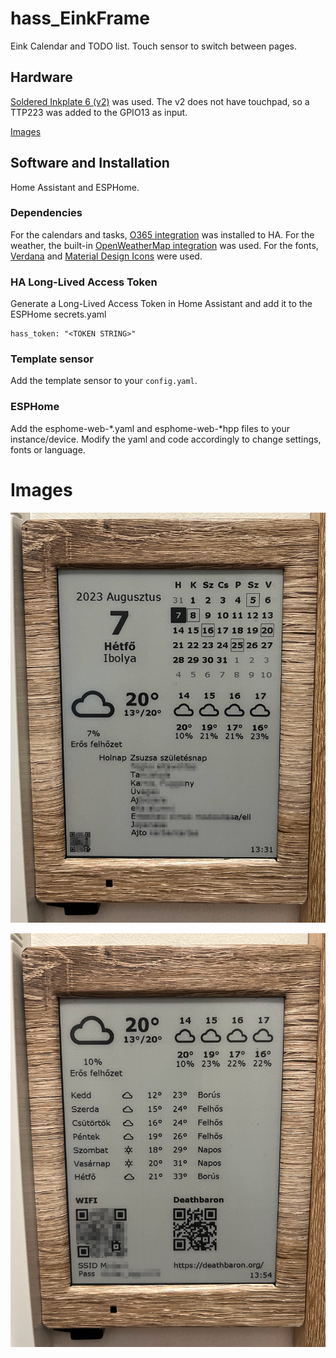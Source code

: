 # hass_EinkFrame

Eink Calendar and TODO list.
Touch sensor to switch between pages.

## Hardware

[Soldered Inkplate 6 (v2)](https://soldered.com/product/soldered-inkplate-6-6-e-paper-board/) was used. 
The v2 does not have touchpad, so a TTP223 was added to the GPIO13 as input.

[Images](#images)

## Software and Installation

Home Assistant and ESPHome.

### Dependencies

For the calendars and tasks, [O365 integration](https://github.com/RogerSelwyn/O365-HomeAssistant) was installed to HA.
For the weather, the built-in [OpenWeatherMap integration](https://www.home-assistant.io/integrations/openweathermap/) was used. 
For the fonts, [Verdana](https://learn.microsoft.com/en-us/typography/font-list/verdana) and [Material Design Icons](https://github.com/google/material-design-icons) were used.

### HA Long-Lived Access Token

Generate a Long-Lived Access Token in Home Assistant and add it to the ESPHome secrets.yaml

	hass_token: "<TOKEN STRING>" 
	
### Template sensor

Add the template sensor to your `config.yaml`.

### ESPHome

Add the esphome-web-\*.yaml and esphome-web-\*hpp files to your instance/device. Modify the yaml and code accordingly to change settings, fonts or language.

# Images

![image1](https://github.com/mullerdavid/hass_EinkFrame/blob/master/image1.png?raw=true)

![image2](https://github.com/mullerdavid/hass_EinkFrame/blob/master/image2.png?raw=true)